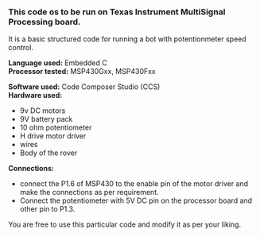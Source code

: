 ### This code os to be run on Texas Instrument MultiSignal Processing board.

It is a basic structured code for running a bot with potentionmeter speed control.

**Language used:** Embedded C <br/>
**Processor tested:** MSP430Gxx, MSP430Fxx

**Software used:** Code Composer Studio (CCS)<br/>
**Hardware used:**
- 9v DC motors
- 9V battery pack
- 10 ohm potentiometer
- H drive motor driver
- wires
- Body of the rover

**Connections:**
- connect the P1.6 of MSP430 to the enable pin of the motor driver and make the connections as per requirement.
- Connect the potentiometer with 5V DC pin on the processor board and other pin to P1.3.

You are free to use this particular code and modify it as per your liking.
